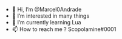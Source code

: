 - 👋 Hi, I’m @Marcel0Andrade
- 👀 I’m interested in many things
- 🌱 I’m currently learning Lua
- 📫 How to reach me ? Scopolamine#0001
